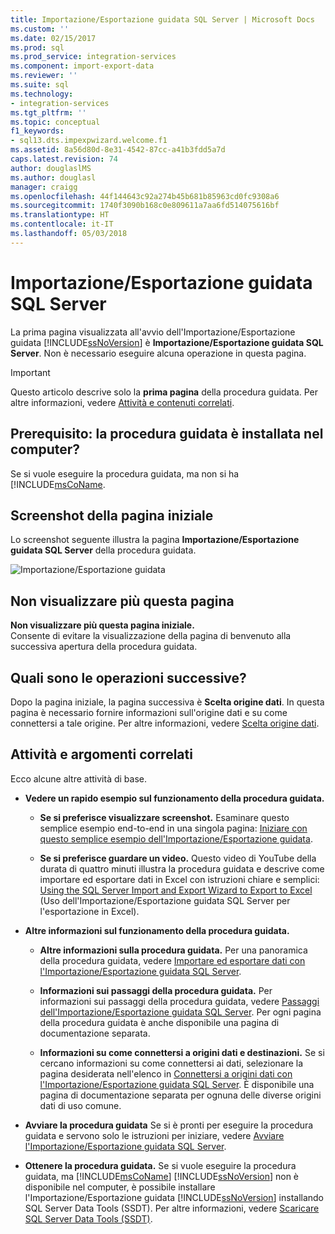 ```yaml
---
title: Importazione/Esportazione guidata SQL Server | Microsoft Docs
ms.custom: ''
ms.date: 02/15/2017
ms.prod: sql
ms.prod_service: integration-services
ms.component: import-export-data
ms.reviewer: ''
ms.suite: sql
ms.technology:
- integration-services
ms.tgt_pltfrm: ''
ms.topic: conceptual
f1_keywords:
- sql13.dts.impexpwizard.welcome.f1
ms.assetid: 8a56d80d-8e31-4542-87cc-a41b3fdd5a7d
caps.latest.revision: 74
author: douglaslMS
ms.author: douglasl
manager: craigg
ms.openlocfilehash: 44f144643c92a274b45b681b85963cd0fc9308a6
ms.sourcegitcommit: 1740f3090b168c0e809611a7aa6fd514075616bf
ms.translationtype: HT
ms.contentlocale: it-IT
ms.lasthandoff: 05/03/2018
---
```

# <a name="welcome-to-sql-server-import-and-export-wizard"></a>Importazione/Esportazione guidata SQL Server
  La prima pagina visualizzata all'avvio dell'Importazione/Esportazione guidata [!INCLUDE[ssNoVersion](../../includes/ssnoversion-md.md)] è **Importazione/Esportazione guidata SQL Server**. Non è necessario eseguire alcuna operazione in questa pagina.

> [!IMPORTANT]
> Questo articolo descrive solo la **prima pagina** della procedura guidata. Per altre informazioni, vedere [Attività e contenuti correlati](#related).

## <a name="prerequisite---is-the-wizard-installed-on-your-computer"></a>Prerequisito: la procedura guidata è installata nel computer?
Se si vuole eseguire la procedura guidata, ma non si ha [!INCLUDE[msCoName](../../ssdt/download-sql-server-data-tools-ssdt.md).

## <a name="screen-shot-of-the-welcome-page"></a>Screenshot della pagina iniziale  
Lo screenshot seguente illustra la pagina **Importazione/Esportazione guidata SQL Server** della procedura guidata.  
  
![Importazione/Esportazione guidata](../../integration-services/import-export-data/media/welcome.png "Importazione/Esportazione guidata")  

## <a name="dont-show-this-page-again"></a>Non visualizzare più questa pagina  
**Non visualizzare più questa pagina iniziale.**  
 Consente di evitare la visualizzazione della pagina di benvenuto alla successiva apertura della procedura guidata.  
  
## <a name="whats-next"></a>Quali sono le operazioni successive?  
 Dopo la pagina iniziale, la pagina successiva è **Scelta origine dati**. In questa pagina è necessario fornire informazioni sull'origine dati e su come connettersi a tale origine. Per altre informazioni, vedere [Scelta origine dati](../../integration-services/import-export-data/choose-a-data-source-sql-server-import-and-export-wizard.md).

## <a name="related"></a> Attività e argomenti correlati  
 Ecco alcune altre attività di base.
-   **Vedere un rapido esempio sul funzionamento della procedura guidata.**

    -   **Se si preferisce visualizzare screenshot.** Esaminare questo semplice esempio end-to-end in una singola pagina: [Iniziare con questo semplice esempio dell'Importazione/Esportazione guidata](../../integration-services/import-export-data/get-started-with-this-simple-example-of-the-import-and-export-wizard.md).

    -   **Se si preferisce guardare un video.** Questo video di YouTube della durata di quattro minuti illustra la procedura guidata e descrive come importare ed esportare dati in Excel con istruzioni chiare e semplici: [Using the SQL Server Import and Export Wizard to Export to Excel](https://go.microsoft.com/fwlink/?linkid=829049) (Uso dell'Importazione/Esportazione guidata SQL Server per l'esportazione in Excel).

-   **Altre informazioni sul funzionamento della procedura guidata.**

    -   **Altre informazioni sulla procedura guidata.** Per una panoramica della procedura guidata, vedere [Importare ed esportare dati con l'Importazione/Esportazione guidata SQL Server](../../integration-services/import-export-data/import-and-export-data-with-the-sql-server-import-and-export-wizard.md).

    -   **Informazioni sui passaggi della procedura guidata.** Per informazioni sui passaggi della procedura guidata, vedere [Passaggi dell'Importazione/Esportazione guidata SQL Server](../../integration-services/import-export-data/steps-in-the-sql-server-import-and-export-wizard.md). Per ogni pagina della procedura guidata è anche disponibile una pagina di documentazione separata.

    -   **Informazioni su come connettersi a origini dati e destinazioni.** Se si cercano informazioni su come connettersi ai dati, selezionare la pagina desiderata nell'elenco in [Connettersi a origini dati con l'Importazione/Esportazione guidata SQL Server](../../integration-services/import-export-data/connect-to-data-sources-with-the-sql-server-import-and-export-wizard.md). È disponibile una pagina di documentazione separata per ognuna delle diverse origini dati di uso comune.

-   **Avviare la procedura guidata** Se si è pronti per eseguire la procedura guidata e servono solo le istruzioni per iniziare, vedere [Avviare l'Importazione/Esportazione guidata SQL Server](../../integration-services/import-export-data/start-the-sql-server-import-and-export-wizard.md).

-  **Ottenere la procedura guidata.**  Se si vuole eseguire la procedura guidata, ma [!INCLUDE[msCoName](../../includes/msconame-md.md)] [!INCLUDE[ssNoVersion](../../includes/ssnoversion-md.md)] non è disponibile nel computer, è possibile installare l'Importazione/Esportazione guidata [!INCLUDE[ssNoVersion](../../includes/ssnoversion-md.md)] installando SQL Server Data Tools (SSDT). Per altre informazioni, vedere [Scaricare SQL Server Data Tools (SSDT)](https://msdn.microsoft.com/library/mt204009.aspx).


